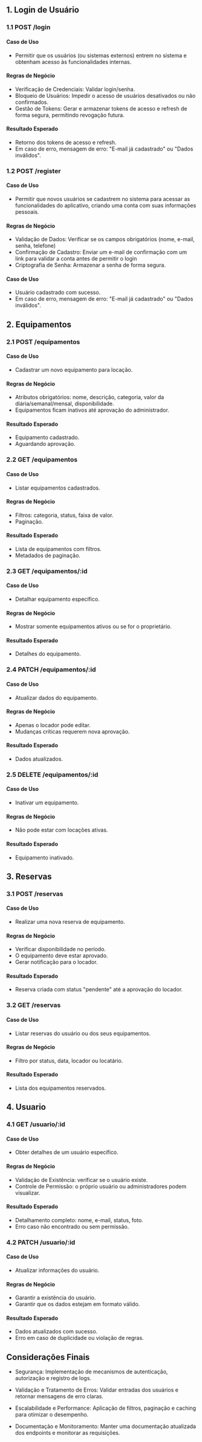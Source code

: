 ## 1. Login de Usuário

### 1.1 POST /login 

#### Caso de Uso
- Permitir que os usuários (ou sistemas externos) entrem no sistema e obtenham acesso às funcionalidades internas.

#### Regras de Negócio
- Verificação de Credenciais: Validar login/senha.
- Bloqueio de Usuários:  Impedir o acesso de usuários desativados ou não confirmados.
- Gestão de Tokens: Gerar e armazenar tokens de acesso e refresh de forma segura, permitindo revogação futura.

#### Resultado Esperado
- Retorno dos tokens de acesso e refresh.
- Em caso de erro, mensagem de erro: "E-mail já cadastrado" ou "Dados inválidos".

### 1.2 POST  /register

#### Caso de Uso
- Permitir que novos usuários se cadastrem no sistema para acessar as funcionalidades do aplicativo, criando uma conta com suas informações pessoais.

#### Regras de Negócio
- Validação de Dados: Verificar se os campos obrigatórios (nome, e-mail, senha, telefone) 
- Confirmação de Cadastro: Enviar um e-mail de confirmação com um link para validar a conta antes de permitir o login
- Criptografia de Senha: Armazenar a senha de forma segura.

#### Caso de Uso
- Usuário cadastrado com sucesso.
- Em caso de erro, mensagem de erro: "E-mail já cadastrado" ou "Dados inválidos".

## 2. Equipamentos

### 2.1 POST /equipamentos

#### Caso de Uso
- Cadastrar um novo equipamento para locação.

#### Regras de Negócio
- Atributos obrigatórios: nome, descrição, categoria, valor da diária/semanal/mensal, disponibilidade.
- Equipamentos ficam inativos até aprovação do administrador.

#### Resultado Esperado
- Equipamento cadastrado.
- Aguardando aprovação.


### 2.2 GET  /equipamentos

#### Caso de Uso
- Listar equipamentos cadastrados.

#### Regras de Negócio
- Filtros: categoria, status, faixa de valor.
- Paginação.

#### Resultado Esperado
- Lista de equipamentos com filtros.
- Metadados de paginação.


### 2.3 GET /equipamentos/:id

#### Caso de Uso
- Detalhar equipamento específico.

#### Regras de Negócio
- Mostrar somente equipamentos ativos ou se for o proprietário.

#### Resultado Esperado
- Detalhes do equipamento.


### 2.4 PATCH /equipamentos/:id

#### Caso de Uso
- Atualizar dados do equipamento.

#### Regras de Negócio
- Apenas o locador pode editar.
- Mudanças críticas requerem nova aprovação.

#### Resultado Esperado
- Dados atualizados.


### 2.5 DELETE /equipamentos/:id

#### Caso de Uso
- Inativar um equipamento.

#### Regras de Negócio
- Não pode estar com locações ativas.

#### Resultado Esperado
- Equipamento inativado.

## 3. Reservas

### 3.1 POST /reservas

#### Caso de Uso
- Realizar uma nova reserva de equipamento.

#### Regras de Negócio
- Verificar disponibilidade no período.
- O equipamento deve estar aprovado.
- Gerar notificação para o locador.

#### Resultado Esperado
- Reserva criada com status "pendente" até a aprovação do locador.

### 3.2 GET /reservas

#### Caso de Uso
- Listar reservas do usuário ou dos seus equipamentos.

#### Regras de Negócio
- Filtro por status, data, locador ou locatário.

#### Resultado Esperado
- Lista dos equipamentos reservados. 

## 4. Usuario

### 4.1 GET /usuario/:id

#### Caso de Uso
- Obter detalhes de um usuário específico.

#### Regras de Negócio
- Validação de Existência: verificar se o usuário existe.
- Controle de Permissão: o próprio usuário ou administradores podem visualizar.

#### Resultado Esperado
- Detalhamento completo: nome, e-mail, status, foto.
- Erro caso não encontrado ou sem permissão.

### 4.2 PATCH /usuario/:id

#### Caso de Uso
- Atualizar informações do usuário.

#### Regras de Negócio
- Garantir a existência do usuário.
- Garantir que os dados estejam em formato válido. 

#### Resultado Esperado
- Dados atualizados com sucesso.
- Erro em caso de duplicidade ou violação de regras.


## Considerações Finais

- Segurança: Implementação de mecanismos de autenticação, autorização e registro de logs.

- Validação e Tratamento de Erros: Validar entradas dos usuários e retornar mensagens de erro claras.

- Escalabilidade e Performance: Aplicação de filtros, paginação e caching para otimizar o desempenho.

- Documentação e Monitoramento: Manter uma documentação atualizada dos endpoints e monitorar as requisições.





